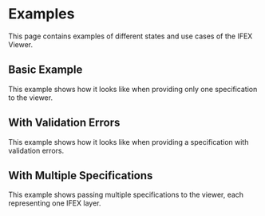 <script setup>
import {specificationItemMock,specificationMockWithValidationErrors,specificationWithTwoDocs,customLayerSpecificationItemMock} from '../../src/tests/mocks/specification';
import { onMounted, ref } from 'vue';
import { useData } from 'vitepress';

const mounted = ref(false);
const { isDark } = useData();

onMounted(() => {
  import('../../dist/ifex-viewer.es.js').then(() => {
    mounted.value = true;
  });
});
</script>

# Examples

This page contains examples of different states and use cases of the IFEX Viewer.

## Basic Example

This example shows how it looks like when providing only one specification to the viewer.

<div v-if="mounted" >
    <ifex-viewer :specifications="[specificationItemMock]" :class="isDark ? 'ifex-viewer dark' :'ifex-viewer'"></ifex-viewer>
</div>

## With Validation Errors

This example shows how it looks like when providing a specification with validation errors.

<div v-if="mounted" >
    <ifex-viewer :specifications="[{ ...specificationItemMock, content: specificationMockWithValidationErrors }]" :class="isDark ? 'ifex-viewer dark' :'ifex-viewer'"></ifex-viewer>
</div>

## With Multiple Specifications

This example shows passing multiple specifications to the viewer, each representing one IFEX layer.

<div v-if="mounted" >
    <ifex-viewer :specifications="[{ ...specificationItemMock, content: specificationWithTwoDocs }, customLayerSpecificationItemMock]" :class="isDark ? 'ifex-viewer dark' :'ifex-viewer'"></ifex-viewer>
</div>

<style>
.ifex-viewer {
  display: block; 
  height: 500px;
  margin-bottom: 3rem;
}
</style>
